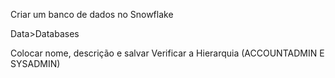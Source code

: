 Criar um banco de dados no Snowflake

Data>Databases

Colocar nome, descrição e salvar
Verificar a Hierarquia (ACCOUNTADMIN E SYSADMIN)

